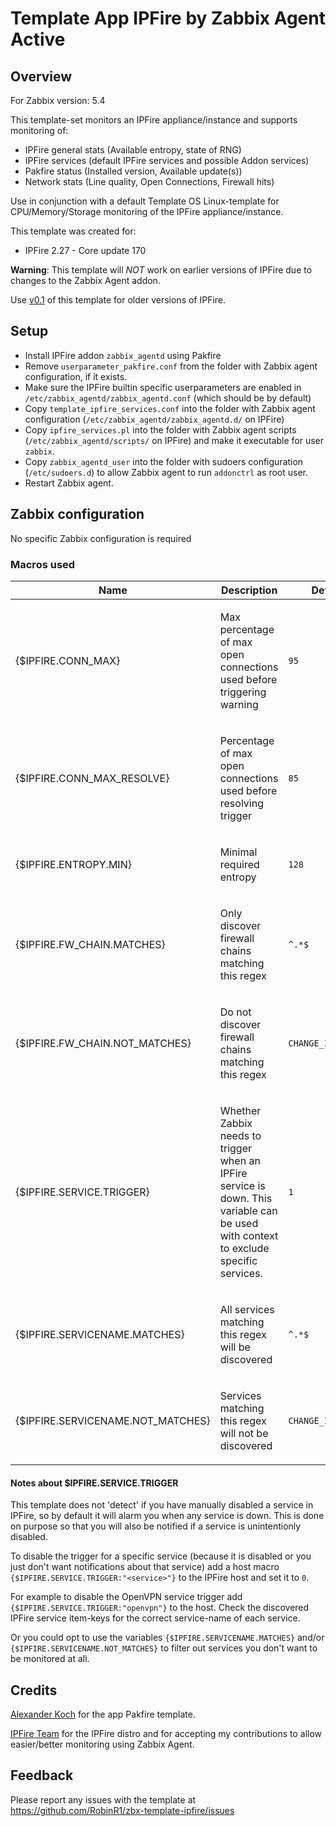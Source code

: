 # Template App IPFire by Zabbix Agent Active

## Overview

For Zabbix version: 5.4

This template-set monitors an IPFire appliance/instance and supports monitoring of:
- IPFire general stats (Available entropy, state of RNG)
- IPFire services (default IPFire services and possible Addon services)
- Pakfire status (Installed version, Available update(s))
- Network stats (Line quality, Open Connections, Firewall hits)

Use in conjunction with a default Template OS Linux-template for CPU/Memory/Storage monitoring of the IPFire appliance/instance.

This template was created for:

- IPFire 2.27 - Core update 170

**Warning**: This template will *NOT* work on earlier versions of IPFire due to changes to the Zabbix Agent addon.

Use [v0.1](https://github.com/RobinR1/zbx-template-ipfire/releases/tag/0.1) of this template for older versions of IPFire.

## Setup

- Install IPFire addon `zabbix_agentd` using Pakfire
- Remove `userparameter_pakfire.conf` from the folder with Zabbix agent configuration, if it exists.
- Make sure the IPFire builtin specific userparameters are enabled in `/etc/zabbix_agentd/zabbix_agentd.conf` (which should be by default)
- Copy `template_ipfire_services.conf` into the folder with Zabbix agent configuration (`/etc/zabbix_agentd/zabbix_agentd.d/` on IPFire)
- Copy `ipfire_services.pl` into the folder with Zabbix agent scripts (`/etc/zabbix_agentd/scripts/` on IPFire) and make it executable for user `zabbix`.
- Copy `zabbix_agentd_user` into the folder with sudoers configuration (`/etc/sudoers.d`) to allow Zabbix agent to run `addonctrl` as root user.
- Restart Zabbix agent.

## Zabbix configuration

No specific Zabbix configuration is required

### Macros used
|Name|Description|Default|
|----|-----------|-------|
|{$IPFIRE.CONN_MAX} |<p>Max percentage of max open connections used before triggering warning</p>|`95` |
|{$IPFIRE.CONN_MAX_RESOLVE} |<p>Percentage of max open connections used before resolving trigger</p>|`85` |
|{$IPFIRE.ENTROPY.MIN} |<p>Minimal required entropy</p>|`128` |
|{$IPFIRE.FW_CHAIN.MATCHES} |<p>Only discover firewall chains matching this regex</p>|`^.*$` |
|{$IPFIRE.FW_CHAIN.NOT_MATCHES} |<p>Do not discover firewall chains matching this regex</p>|`CHANGE_IF_NEEDED` |
|{$IPFIRE.SERVICE.TRIGGER} |<p>Whether Zabbix needs to trigger when an IPFire service is down. This variable can be used with context to exclude specific services.</p>|`1` |
|{$IPFIRE.SERVICENAME.MATCHES} |<p>All services matching this regex will be discovered</p>|`^.*$` |
|{$IPFIRE.SERVICENAME.NOT_MATCHES} |<p>Services matching this regex will not be discovered</p>|`CHANGE_IF_NEEDED` |

#### Notes about $IPFIRE.SERVICE.TRIGGER
This template does not 'detect' if you have manually disabled a service in IPFire, so by default it will alarm you when any service is down. This is done on purpose so that you will also be notified if a service is unintentionly disabled.

To disable the trigger for a specific service (because it is disabled or you just don't want notifications about that service) add a host macro `{$IPFIRE.SERVICE.TRIGGER:"<service>"}` to the IPFire host and set it to `0`. 

For example to disable the OpenVPN service trigger add `{$IPFIRE.SERVICE.TRIGGER:"openvpn"}` to the host. Check the discovered IPFire service item-keys for the correct service-name of each service.

Or you could opt to use the variables `{$IPFIRE.SERVICENAME.MATCHES}` and/or `{$IPFIRE.SERVICENAME.NOT_MATCHES}` to filter out services
you don't want to be monitored at all.

## Credits

[Alexander Koch](https://community.ipfire.org/t/looking-for-the-zabbix-agent-template/1459/2) for the app Pakfire template.

[IPFire Team](https://www.ipfire.org) for the IPFire distro and for accepting my contributions to allow easier/better monitoring using Zabbix Agent.

## Feedback

Please report any issues with the template at https://github.com/RobinR1/zbx-template-ipfire/issues